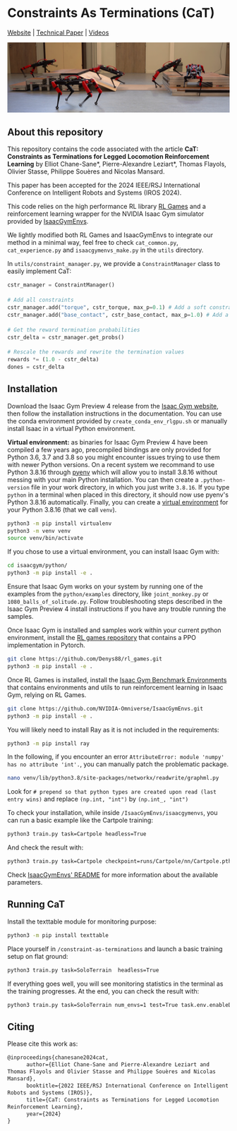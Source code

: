 # Constraints As Terminations (CaT)

[Website](https://constraints-as-terminations.github.io) | [Technical Paper](https://arxiv.org/abs/2403.18765) | [Videos](https://www.youtube.com/watch?v=crWoYTb8QvU)

![](assets/teaser.png)

## About this repository

This repository contains the code associated with the article **CaT: Constraints as Terminations for Legged Locomotion Reinforcement Learning** by Elliot Chane-Sane\*, Pierre-Alexandre Leziart\*, Thomas Flayols, Olivier Stasse, Philippe Souères and Nicolas Mansard.

This paper has been accepted for the 2024 IEEE/RSJ International Conference on Intelligent Robots and Systems (IROS 2024).

This code relies on the high performance RL library [RL Games](https://github.com/Denys88/rl_games) and a reinforcement learning wrapper for the NVIDIA Isaac Gym simulator provided by [IsaacGymEnvs](https://github.com/NVIDIA-Omniverse/IsaacGymEnvs.git).

We lightly modified both RL Games and IsaacGymEnvs to integrate our method in a minimal way, feel free to check `cat_common.py`, `cat_experience.py` and `isaacgymenvs_make.py` in the `utils` directory.

In `utils/constraint_manager.py`, we provide a `ConstraintManager` class to easily implement CaT:
```python
cstr_manager = ConstraintManager()

# Add all constraints
cstr_manager.add("torque", cstr_torque, max_p=0.1) # Add a soft constraint
cstr_manager.add("base_contact", cstr_base_contact, max_p=1.0) # Add a hard constraint

# Get the reward termination probabilities
cstr_delta = cstr_manager.get_probs()

# Rescale the rewards and rewrite the termination values
rewards *= (1.0 - cstr_delta)
dones = cstr_delta
```

## Installation

Download the Isaac Gym Preview 4 release from the [Isaac Gym website](https://developer.nvidia.com/isaac-gym), then
follow the installation instructions in the documentation. You can use the conda environment provided by `create_conda_env_rlgpu.sh` 
or manually install Isaac in a virtual Python environment.

**Virtual environment:** as binaries for Isaac Gym Preview 4 have been compiled a few years ago, precompiled bindings are only provided for Python 3.6, 3.7 and 3.8 so you might encounter issues trying to use them with newer Python versions. On a recent system we recommand to use Python 3.8.16 through [pyenv](https://github.com/pyenv/pyenv) which will allow you to install 3.8.16 without messing with your main Python installation. You can then create a `.python-version` file in your work directory, in which you just write `3.8.16`. If you type `python` in a terminal when placed in this directory, it should now use pyenv's Python 3.8.16 automatically. Finally, you can create a [virtual environment](https://docs.python.org/3/library/venv.html) for your Python 3.8.16 (that we call `venv`).

```bash
python3 -m pip install virtualenv
python3 -m venv venv
source venv/bin/activate
```

If you chose to use a virtual environment, you can install Isaac Gym with:

```bash
cd isaacgym/python/
python3 -m pip install -e .
```

Ensure that Isaac Gym works on your system by running one of the examples from the `python/examples` 
directory, like `joint_monkey.py` or `1080_balls_of_solitude.py`. Follow troubleshooting steps described
in the Isaac Gym Preview 4 install instructions if you have any trouble running the samples.

Once Isaac Gym is installed and samples work within your current python environment, install the [RL games repository](https://github.com/Denys88/rl_games) that contains a PPO implementation in Pytorch.

```bash
git clone https://github.com/Denys88/rl_games.git
python3 -m pip install -e .
```

Once RL Games is installed, install the [Isaac Gym Benchmark Environments](https://github.com/NVIDIA-Omniverse/IsaacGymEnvs) that contains environments and utils to run reinforcement learning in Isaac Gym, relying on RL Games.

```bash
git clone https://github.com/NVIDIA-Omniverse/IsaacGymEnvs.git
python3 -m pip install -e .
```

You will likely need to install Ray as it is not included in the requirements:
```bash
python3 -m pip install ray
```

In the following, if you encounter an error `AttributeError: module 'numpy' has no attribute 'int'.`, you can manually patch the problematic package.
```bash
nano venv/lib/python3.8/site-packages/networkx/readwrite/graphml.py
```

Look for `# prepend so that python types are created upon read (last entry wins)` and replace `(np.int, "int")` by `(np.int_, "int")`

To check your installation, while inside `/IsaacGymEnvs/isaacgymenvs`, you can run a basic example like the Cartpole training:

```bash
python3 train.py task=Cartpole headless=True
```

And check the result with:

```bash
python3 train.py task=Cartpole checkpoint=runs/Cartpole/nn/Cartpole.pth test=True num_envs=32
```

Check [IsaacGymEnvs' README](https://github.com/NVIDIA-Omniverse/IsaacGymEnvs/blob/main/README.md) for more information about the available parameters.

## Running CaT

Install the texttable module for monitoring purpose:

```bash
python3 -m pip install texttable
```

Place yourself in `/constraint-as-terminations` and launch a basic training setup on flat ground:

```bash
python3 train.py task=SoloTerrain  headless=True
```

If everything goes well, you will see monitoring statistics in the terminal as the training progresses. At the end, you can check the result with:

```bash
python3 train.py task=SoloTerrain num_envs=1 test=True task.env.enableDebugVis=True task.env.onlyForwards=True checkpoint=runs/SoloTerrain_xx-xx-xx-xx/nn/SoloTerrain.pth
```

## Citing

Please cite this work as:

```
@inproceedings{chanesane2024cat,
      author={Elliot Chane-Sane and Pierre-Alexandre Leziart and Thomas Flayols and Olivier Stasse and Philippe Souères and Nicolas Mansard},
      booktitle={2022 IEEE/RSJ International Conference on Intelligent Robots and Systems (IROS)}, 
      title={CaT: Constraints as Terminations for Legged Locomotion Reinforcement Learning},
      year={2024}
}
```
